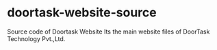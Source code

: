 # doortask-website-source
Source code of Doortask Website
Its the main website files of DoorTask Technology Pvt.,Ltd.
